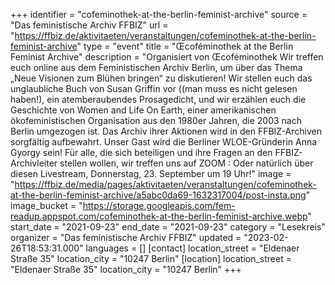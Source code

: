 +++
identifier = "cofeminothek-at-the-berlin-feminist-archive"
source = "Das feministische Archiv FFBIZ"
url = "https://ffbiz.de/aktivitaeten/veranstaltungen/cofeminothek-at-the-berlin-feminist-archive"
type = "event"
title = "Œcoféminothek at the Berlin Feminist Archive"
description = "Organisiert von Œcoféminothek
Wir treffen euch online aus dem Feministischen Archiv Berlin, um über das Thema „Neue Visionen zum Blühen bringen“ zu diskutieren! 
Wir stellen euch das unglaubliche Buch von Susan Griffin vor ((man muss es nicht gelesen haben!), ein atemberaubendes Prosagedicht, und wir erzählen euch die Geschichte von Women and Life On Earth, einer amerikanischen ökofeministischen Organisation aus den 1980er Jahren, die 2003 nach Berlin umgezogen ist. Das Archiv ihrer Aktionen wird in den FFBIZ-Archiven sorgfältig aufbewahrt. 
Unser Gast wird die Berliner WLOE-Gründerin Anna Gyorgy sein!
Für alle, die sich beteiligen und ihre Fragen an den FFBIZ-Archivleiter stellen wollen, wir treffen uns auf ZOOM :
Oder natürlich über diesen Livestream, Donnerstag, 23. September um 19 Uhr!"
image = "https://ffbiz.de/media/pages/aktivitaeten/veranstaltungen/cofeminothek-at-the-berlin-feminist-archive/a5abc0da69-1632317004/post-insta.png"
image_bucket = "https://storage.googleapis.com/fem-readup.appspot.com/cofeminothek-at-the-berlin-feminist-archive.webp"
start_date = "2021-09-23"
end_date = "2021-09-23"
category = "Lesekreis"
organizer = "Das feministische Archiv FFBIZ"
updated = "2023-02-26T18:53:31.000"
languages = []
[contact]
location_street = "Eldenaer Straße 35"
location_city = "10247 Berlin"
[location]
location_street = "Eldenaer Straße 35"
location_city = "10247 Berlin"
+++